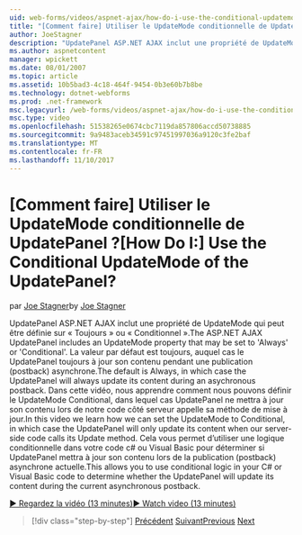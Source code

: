 ```yaml
---
uid: web-forms/videos/aspnet-ajax/how-do-i-use-the-conditional-updatemode-of-the-updatepanel
title: "[Comment faire] Utiliser le UpdateMode conditionnelle de UpdatePanel ? | Microsoft Docs"
author: JoeStagner
description: "UpdatePanel ASP.NET AJAX inclut une propriété de UpdateMode qui peut être définie sur « Toujours » ou « Conditionnel ». La valeur par défaut est toujours, auquel cas la UpdatePan..."
ms.author: aspnetcontent
manager: wpickett
ms.date: 08/01/2007
ms.topic: article
ms.assetid: 10b5bad3-4c18-464f-9454-0b3e60b7b8be
ms.technology: dotnet-webforms
ms.prod: .net-framework
msc.legacyurl: /web-forms/videos/aspnet-ajax/how-do-i-use-the-conditional-updatemode-of-the-updatepanel
msc.type: video
ms.openlocfilehash: 51538265e0674cbc7119da857806accd50738885
ms.sourcegitcommit: 9a9483aceb34591c97451997036a9120c3fe2baf
ms.translationtype: MT
ms.contentlocale: fr-FR
ms.lasthandoff: 11/10/2017
---
```

<a name="how-do-i-use-the-conditional-updatemode-of-the-updatepanel"></a><span data-ttu-id="38236-105">[Comment faire] Utiliser le UpdateMode conditionnelle de UpdatePanel ?</span><span class="sxs-lookup"><span data-stu-id="38236-105">[How Do I:] Use the Conditional UpdateMode of the UpdatePanel?</span></span>
====================
<span data-ttu-id="38236-106">par [Joe Stagner](https://github.com/JoeStagner)</span><span class="sxs-lookup"><span data-stu-id="38236-106">by [Joe Stagner](https://github.com/JoeStagner)</span></span>

<span data-ttu-id="38236-107">UpdatePanel ASP.NET AJAX inclut une propriété de UpdateMode qui peut être définie sur « Toujours » ou « Conditionnel ».</span><span class="sxs-lookup"><span data-stu-id="38236-107">The ASP.NET AJAX UpdatePanel includes an UpdateMode property that may be set to 'Always' or 'Conditional'.</span></span> <span data-ttu-id="38236-108">La valeur par défaut est toujours, auquel cas le UpdatePanel toujours à jour son contenu pendant une publication (postback) asynchrone.</span><span class="sxs-lookup"><span data-stu-id="38236-108">The default is Always, in which case the UpdatePanel will always update its content during an asychronous postback.</span></span> <span data-ttu-id="38236-109">Dans cette vidéo, nous apprendre comment nous pouvons définir le UpdateMode Conditional, dans lequel cas UpdatePanel ne mettra à jour son contenu lors de notre code côté serveur appelle sa méthode de mise à jour.</span><span class="sxs-lookup"><span data-stu-id="38236-109">In this video we learn how we can set the UpdateMode to Conditional, in which case the UpdatePanel will only update its content when our server-side code calls its Update method.</span></span> <span data-ttu-id="38236-110">Cela vous permet d’utiliser une logique conditionnelle dans votre code c# ou Visual Basic pour déterminer si UpdatePanel mettra à jour son contenu lors de la publication (postback) asynchrone actuelle.</span><span class="sxs-lookup"><span data-stu-id="38236-110">This allows you to use conditional logic in your C# or Visual Basic code to determine whether the UpdatePanel will update its content during the current asynchronous postback.</span></span>

[<span data-ttu-id="38236-111">&#9654; Regardez la vidéo (13 minutes)</span><span class="sxs-lookup"><span data-stu-id="38236-111">&#9654; Watch video (13 minutes)</span></span>](https://channel9.msdn.com/Blogs/ASP-NET-Site-Videos/how-do-i-use-the-conditional-updatemode-of-the-updatepanel)

>[!div class="step-by-step"]
<span data-ttu-id="38236-112">[Précédent](how-do-i-determine-whether-an-asynchronous-postback-has-occurred.md)
[Suivant](how-do-i-implement-the-persistent-communications-pattern-with-the-updatepanel.md)</span><span class="sxs-lookup"><span data-stu-id="38236-112">[Previous](how-do-i-determine-whether-an-asynchronous-postback-has-occurred.md)
[Next](how-do-i-implement-the-persistent-communications-pattern-with-the-updatepanel.md)</span></span>
